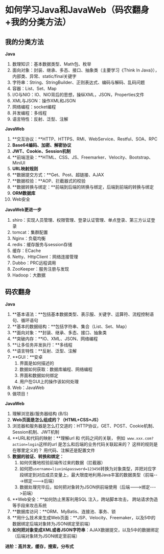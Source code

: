 # 如何学习Java和JavaWeb（码农翻身+我的分类方法）

## 我的分类方法

**Java**

1. 数理知识：基本数据类型、Math包、枚举
2. 面向对象：封装、继承、多态、接口、抽象类（主要学习《Think In Java》），内部类、异常、static/final关键字
3. 字符串：String、StringBuilder、正则表达式、编码与解码、乱码问题
4. 容器：List、Set、Map
5. I/O与NIO：IO、NIO背后的思想，操纵XML，JSON，Properties文件
6. XML与JSON：操作XML和JSON
7. 网络编程：socket编程
8. 并发编程：多线程
9. 语言特性：反射、泛型、注解

**JavaWeb**

1. **交互协议：**HTTP、HTTPS、RMI、WebService、Restful、SOA、RPC
2. **Base64编码、加密、解密协议**
3. **JWT、Cookie、Session机制**
4. **前端渲染：**HTML、CSS、JS、Freemarker、Velocity、Bootstrap、MiniUI
5. **URL映射规则**
6. **数据提交方式：**Get、Post、超链接、AJAX
7. **数据校验：**AOP、拦截器式的校验
8. **数据转换与绑定：**前端到后端的转换与绑定，后端到前端的转换与绑定
9. **ORM数据库**
10. Web安全



**JavaWeb更进一步**

1. shiro：实现人员管理、权限管理、登录认证管理、单点登录、第三方认证登录
2. tomcat：集群配置
3. Nginx：负载均衡
4. redis：缓存服务与session存储
5. 缓存：ECache
6. Netty、HttpClient：网络连接管理
7. Dubbo：PRC远程调用
8. ZooKeeper：服务注册与发现
9. Hadoop：大数据

## 码农翻身

**Java**

1. **基本语法：**包括基本数据类型、表示服、关键字、运算符、流程控制语句、循环语句
2. **基本的数据结构：**包括字符串、集合（List、Set、Map）
3. **面向对象：**封装、继承、多态、接口、抽象类
4. **突破内存：**IO、XML、JSON、网络编程
5. **让多任务并发执行：**多线程
6. **语言特性：**反射、泛型、注解
7. **GUI：**安卓
   1. 界面是如何描述的
   2. 数据如何获取：数据库编程、网络编程
   3. 界面和数据如何绑定
   4. 用户在GUI上的操作该如何处理
8. Web：JavaWeb
9. 做项目！

**JavaWeb**

1. 理解浏览器/服务器结构 (B/S)
2. **Web页面是怎么组成的？（HTML+CSS+JS）**
3. 浏览器和服务器是怎么打交道的：HTTP协议，GET、POST、Cookie机制、Session机制、JWT机制
4. **URL和代码的映射：**理解url 和 代码之间的关联， 例如` www.xxx.com?action=login`这样的url 是怎么和后端的业务代码关联起来的？ 这样的规则是在哪里定义的？ 用代码、注解还是配置文件
5. **数据的验证、转换和绑定：**
   1. 如何优雅地校验前端传过来的数据（拦截器）
   2. 如何把`username=liuxin&password=123456`转换为对象类型，并把对应字段绑定到对应成员变量上，最大限度地利用Java丰富的数据类型（前端--->绑定--->后端）
   3. 数据处理完毕后，如何把对象转为JSON供前端使用（后端--->绑定--->前端）
6. **Web安全：**如何防止黑客利用SQL 注入，跨站脚本攻击， 跨站请求伪造等手段来攻击系统
7. **数据库访问：**ORM、MyBatis、连接池、事务、锁
8. **用什么技术来生成Web页面：**JSP、Velocity、Freemaker，以及5中的数据绑定后端对象转为JSON绑定至前端）
9. **如何把对象变成XML或者JSON字符串**：AJAX数据提交，以及5中的数据绑定（后端对象转为JSON绑定至前端）

**进阶：高并发，缓存，搜索，分布式**

